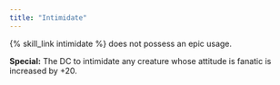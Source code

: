 ```yaml
---
title: "Intimidate"
---
```

{% skill_link intimidate %} does not possess an epic usage.

**Special:** The DC to intimidate any creature whose attitude is fanatic is increased by +20.
